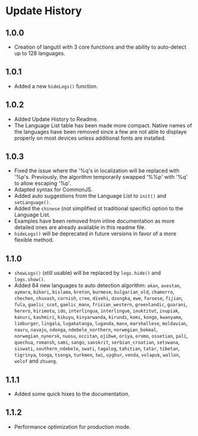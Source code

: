 # Update History

## 1.0.0
* Creation of langutil with 3 core functions and the ability to auto-detect up to 128 languages.

## 1.0.1
* Added a new `hideLogs()` function.

## 1.0.2
* Added Update History to Readme.
* The Language List table has been made more compact. Native names of the languages have been removed since a few are not able to displaye properly on most devices unless additional fonts are installed.

## 1.0.3
* Fixed the issue where the '%q's in localization will be replaced with '%p's. Previously, the algorithm temporarily swapped '%%p' with '%q' to allow escaping '%p'.
* Adapted syntax for CommonJS.
* Added auto suggestions from the Language List to `init()` and `setLanguage()`.
* Added the `chinese` (not simplified ot traditional specific) option to the Language List.
* Examples have been removed from inline documentation as more detailed ones are already available in this readme file.
* `hideLogs()` will be deprecated in future versions in favor of a more flexible method.

## 1.1.0
* `showLogs()` (still usable) will be replaced by `logs.hide()` and `logs.show()`.
* Added 84 new languages to auto detection algorithm: `akan`, `avestan`, `aymara`, `bihari`, `bislama`, `breton`, `burmese`, `bulgarian_old`, `chamorro`, `chechen`, `chuvash`, `cornish`, `cree`, `divehi`, `dzongka`, `ewe`, `faroese`, `fijian`, `fula`, `gaelic_scot`, `gaelic_manx`, `frisian_western`, `greenlandic`, `guarani`, `herero`, `hirimotu`, `ido`, `interlingua`, `interlingue`, `inuktitut`, `inupiak`, `kanuri`, `kashmiri`, `kikuyu`, `kinyarwanda`, `kirundi`, `komi`, `kongo`, `kwanyama`, `limburger`, `lingala`, `lugakatanga`, `luganda`, `manx`, `marshallese`, `moldavian`, `nauru`, `navajo`, `ndonga`, `ndebele_northern`, `norwegian_bokmal`, `norwegian_nynorsk`, `nuosu`, `occitan`, `ojibwe`, `oriya`, `oromo`, `ossetian`, `pali`, `quechua`, `romansh`, `sami`, `sango`, `sanskrit`, `serbian_croatian`, `setswana`, `siswati`, `southern_ndebele`, `swati`, `tagalog`, `tahitian`, `tatar`, `tibetan`, `tigrinya`, `tonga`, `tsonga`, `turkmen`, `twi`, `uyghur`, `venda`, `volapuk`, `wallon`, `wolof` and `zhuang`.

## 1.1.1
* Added some quick hixes to the documentation.

## 1.1.2
* Performance optimization for production mode.